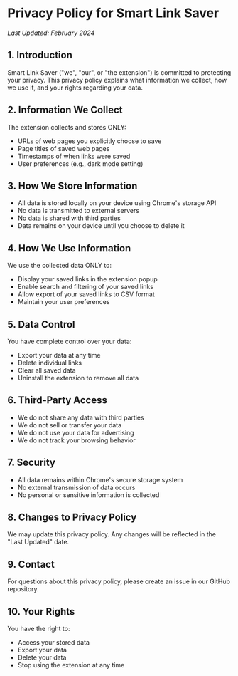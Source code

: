 # Privacy Policy for Smart Link Saver

*Last Updated: February 2024*

## 1. Introduction
Smart Link Saver ("we", "our", or "the extension") is committed to protecting your privacy. This privacy policy explains what information we collect, how we use it, and your rights regarding your data.

## 2. Information We Collect
The extension collects and stores ONLY:
- URLs of web pages you explicitly choose to save
- Page titles of saved web pages
- Timestamps of when links were saved
- User preferences (e.g., dark mode setting)

## 3. How We Store Information
- All data is stored locally on your device using Chrome's storage API
- No data is transmitted to external servers
- No data is shared with third parties
- Data remains on your device until you choose to delete it

## 4. How We Use Information
We use the collected data ONLY to:
- Display your saved links in the extension popup
- Enable search and filtering of your saved links
- Allow export of your saved links to CSV format
- Maintain your user preferences

## 5. Data Control
You have complete control over your data:
- Export your data at any time
- Delete individual links
- Clear all saved data
- Uninstall the extension to remove all data

## 6. Third-Party Access
- We do not share any data with third parties
- We do not sell or transfer your data
- We do not use your data for advertising
- We do not track your browsing behavior

## 7. Security
- All data remains within Chrome's secure storage system
- No external transmission of data occurs
- No personal or sensitive information is collected

## 8. Changes to Privacy Policy
We may update this privacy policy. Any changes will be reflected in the "Last Updated" date.

## 9. Contact
For questions about this privacy policy, please create an issue in our GitHub repository.

## 10. Your Rights
You have the right to:
- Access your stored data
- Export your data
- Delete your data
- Stop using the extension at any time 
